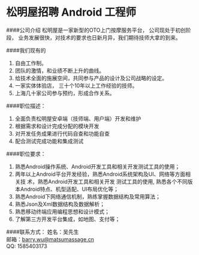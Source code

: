 松明屋招聘 Android 工程师
==========

####公司介绍
松明屋是一家新型的OTO上门按摩服务平台， 公司现处于初创阶段， 业务发展很快，对技术的要求也日新月异，我们期待技师大拿的到来。

####我们现有的
1. 自由工作制。
2. 团队的激情，和业绩不断上升的曲线。
3. 给技术全面的施展空间，共同参与产品的设计及公司战略的设定。
4. 一家实体体验店， 三十个10年以上工作经验的技师。
5. 上海几十家公司参与预约，形成合作关系。

####职位描述：
1. 全面负责松明屋安卓端（技师端、用户端）开发和维护
2. 根据需求和设计完成分配的模块开发
3. 对开发任务成果进行代码自查和功能自查
4. 配合测试完成功能和集成测试

####职位要求：
1. 熟悉Android操作系统、Android开发工具和相关开发测试工具的使用； 
2. 两年以上Android平台开发经验，熟悉Android系统架构及UI、网络等方面相关技 术，熟悉Android开发工具和相关开发 测试工具的使用, 熟悉各个不同版本Android特点、机型适配、UI布局优化等； 
3. 熟悉Android下网络通信机制，熟练掌握数据结构及常用算法； 
4. 熟悉Json及Xml数据结构及数据解析； 
5. 熟悉移动终端应用编程思想和设计模式； 
6. 了解第三方开发平台集成，如地图、支付等；   

####联系方式：
姓名：吴先生  
邮箱：[barry.wu@matsumassage.cn](mailto:barry.wu@matsumassage.cn)  
QQ: 1585403173  
